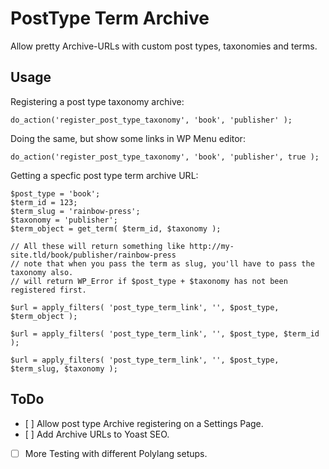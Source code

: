 PostType Term Archive
=====================

Allow pretty Archive-URLs with custom post types, taxonomies and terms.  

Usage
-----

Registering a post type taxonomy archive:

```
do_action('register_post_type_taxonomy', 'book', 'publisher' );
```

Doing the same, but show some links in WP Menu editor:

```
do_action('register_post_type_taxonomy', 'book', 'publisher', true );
```

Getting a specfic post type term archive URL:

```
$post_type = 'book';
$term_id = 123;
$term_slug = 'rainbow-press';
$taxonomy = 'publisher';
$term_object = get_term( $term_id, $taxonomy );

// All these will return something like http://my-site.tld/book/publisher/rainbow-press
// note that when you pass the term as slug, you'll have to pass the taxonomy also.
// will return WP_Error if $post_type + $taxonomy has not been registered first.

$url = apply_filters( 'post_type_term_link', '', $post_type, $term_object );

$url = apply_filters( 'post_type_term_link', '', $post_type, $term_id );

$url = apply_filters( 'post_type_term_link', '', $post_type, $term_slug, $taxonomy );
```


ToDo
----

 - [ ] Allow post type Archive registering on a Settings Page.
 - [ ] Add Archive URLs to Yoast SEO.
 - [ ] More Testing with different Polylang setups.
